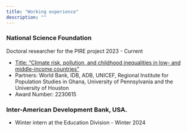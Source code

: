 ```yaml
---
title: "Working experience"
description: ""
---
```


### National Science Foundation 
Doctoral researcher for the PIRE project 2023 - Current 

* [Title: “Climate risk, pollution, and childhood inequalities in
low- and middle-income countries”](https://ceci.sas.upenn.edu)
* Partners: World Bank, IDB, ADB, UNICEF, Regional Institute for Population Studies in Ghana, University of Pennsylvania and the University of Houston
* Award Number: 2230615

### Inter-American Development Bank, USA.

* Winter intern at the Education Division - Winter 2024

